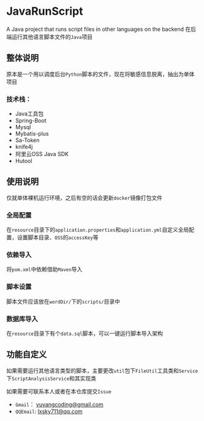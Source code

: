 # JavaRunScript
A Java project that runs script files in other languages on the backend
在后端运行其他语言脚本文件的`Java`项目

## 整体说明
原本是一个用以调度后台`Python`脚本的文件，现在将敏感信息脱离，抽出为单体项目

### 技术栈：
- Java工具包
- Spring-Boot
- Mysql
- Mybatis-plus
- Sa-Token
- knife4j
- 阿里云OSS Java SDK
- Hutool

## 使用说明

仅就单体裸机运行环境，之后有空的话会更新`docker`镜像打包文件

### 全局配置
在`resource`目录下的`application.properties`和`application.yml`自定义全局配置，设置脚本目录、`OSS`的`accessKey`等

### 依赖导入
将`pom.xml`中依赖借助`Maven`导入

### 脚本设置
脚本文件应该放在`wordDir/`下的`scripts/`目录中

### 数据库导入
在`resource`目录下有个`data.sql`脚本，可以一键运行脚本导入架构

## 功能自定义

如果需要运行其他语言类型的脚本，主要更改`util`包下`FileUtil`工具类和`Service`下`ScriptAnalysisService`和其实现类

如果需要可联系本人或者在本仓库提交`Issue`
- `Gmail`： [yuyangcoding@gmail.com](yuyangcoding@gmail.com)
- `QQEmail`: [lxsky711@qq.com](lxsky711@qq.com)

